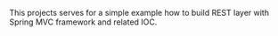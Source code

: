 This projects serves for a simple example how to build REST layer with Spring MVC framework and related IOC.
